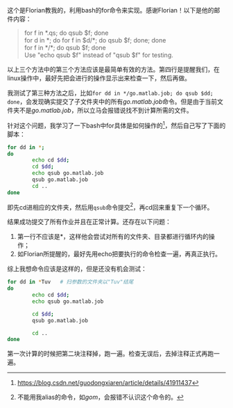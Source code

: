 这个是Florian教我的，利用bash的for命令来实现。感谢Florian！以下是他的邮件内容：

> for f in \*.qs; do qsub \$f; done  
> for d in \*; do for f in \$d/\*; do qsub \$f; done; done  
> for f in \*/\*; do qsub \$f; done  
> Use "echo qsub \$f" instead of "qsub \$f" for testing.

以上三个方法中的第三个方法应该是最简单有效的方法。第四行是提醒我们，在linux操作中，最好先把会进行的操作显示出来检查一下，然后再做。

我测试了第三种方法之后，比如`for dd in */go.matlab.job; do qsub $dd; done`，会发现确实提交了子文件夹中的所有*go.matlab.job*命令。但是由于当前文件夹不是*go.matlab.job*，所以立马会报错说找不到计算所需的文件。

针对这个问题，我学习了一下bash中for具体是如何操作的[^bashfor]，然后自己写了下面的脚本：

``` bash
for dd in *;
do
        echo cd $dd;
        cd $dd;
        echo qsub go.matlab.job
        qsub go.matlab.job
        cd ..
done
```

即先cd进相应的文件夹，然后用`qsub`命令提交[^gom]，再cd回来重复下一个循环。

结果成功提交了所有作业并且在正常计算。还存在以下问题：
1. 第一行不应该是\*，这样他会尝试对所有的文件夹、目录都进行循环内的操作；
2. 如Florian所提醒的，最好先用echo把要执行的命令检查一遍，再真正执行。

综上我想命令应该是这样的，但是还没有机会测试：

``` bash
for dd in *Tuv   # 扫参数的文件夹以"Tuv"结尾
do
        echo cd $dd;
        echo qsub go.matlab.job

        cd $dd;
        qsub go.matlab.job

        cd ..
done
```

第一次计算的时候把第二块注释掉，跑一遍。检查无误后，去掉注释正式再跑一遍。


[^bashfor]: https://blog.csdn.net/guodongxiaren/article/details/41911437
[^gom]: 不能用我alias的命令，如*gom*，会报错不认识这个命令的。